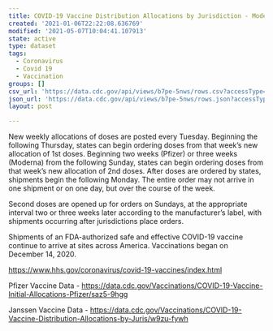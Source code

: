 ```yaml
---
title: COVID-19 Vaccine Distribution Allocations by Jurisdiction - Moderna
created: '2021-01-06T22:22:08.636769'
modified: '2021-05-07T10:04:41.107913'
state: active
type: dataset
tags:
  - Coronavirus
  - Covid 19
  - Vaccination
groups: []
csv_url: 'https://data.cdc.gov/api/views/b7pe-5nws/rows.csv?accessType=DOWNLOAD'
json_url: 'https://data.cdc.gov/api/views/b7pe-5nws/rows.json?accessType=DOWNLOAD'
layout: post

---
```

New weekly allocations of doses are posted every Tuesday.  Beginning the following Thursday, states can begin ordering doses from that week’s new allocation of 1st doses.  Beginning two weeks (Pfizer) or three weeks (Moderna) from the following Sunday, states can begin ordering doses from that week’s new allocation of 2nd doses. After doses are ordered by states, shipments begin the following Monday. The entire order may not arrive in one shipment or on one day, but over the course of the week.

Second doses are opened up for orders on Sundays, at the appropriate interval two or three weeks later according to the manufacturer’s label, with shipments occurring after jurisdictions place orders. 

Shipments of an FDA-authorized safe and effective COVID-19 vaccine continue to arrive at sites across America. Vaccinations began on December 14, 2020. 

https://www.hhs.gov/coronavirus/covid-19-vaccines/index.html

Pfizer Vaccine Data - https://data.cdc.gov/Vaccinations/COVID-19-Vaccine-Initial-Allocations-Pfizer/saz5-9hgg

Janssen Vaccine Data - https://data.cdc.gov/Vaccinations/COVID-19-Vaccine-Distribution-Allocations-by-Juris/w9zu-fywh
